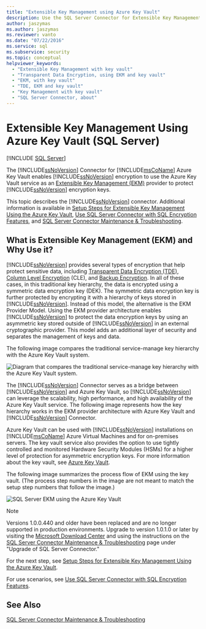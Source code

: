 ```yaml
---
title: "Extensible Key Management using Azure Key Vault"
description: Use the SQL Server Connector for Extensible Key Management with Azure Key Vault for SQL Server.
author: jaszymas
ms.author: jaszymas
ms.reviewer: vanto
ms.date: "07/22/2016"
ms.service: sql
ms.subservice: security
ms.topic: conceptual
helpviewer_keywords:
  - "Extensible Key Management with key vault"
  - "Transparent Data Encryption, using EKM and key vault"
  - "EKM, with key vault"
  - "TDE, EKM and key vault"
  - "Key Management with key vault"
  - "SQL Server Connector, about"
---
```

# Extensible Key Management Using Azure Key Vault (SQL Server)
[!INCLUDE [SQL Server](../../../includes/applies-to-version/sqlserver.md)]

  The [!INCLUDE[ssNoVersion](../../../includes/ssnoversion-md.md)] Connector for [!INCLUDE[msCoName](../../../includes/msconame-md.md)] Azure Key Vault enables [!INCLUDE[ssNoVersion](../../../includes/ssnoversion-md.md)] encryption to use the Azure Key Vault service as an [Extensible Key Management &#40;EKM&#41;](../../../relational-databases/security/encryption/extensible-key-management-ekm.md) provider to protect [!INCLUDE[ssNoVersion](../../../includes/ssnoversion-md.md)] encryption keys.  
  
 This topic describes the [!INCLUDE[ssNoVersion](../../../includes/ssnoversion-md.md)] connector. Additional information is available in [Setup Steps for Extensible Key Management Using the Azure Key Vault](../../../relational-databases/security/encryption/setup-steps-for-extensible-key-management-using-the-azure-key-vault.md), [Use SQL Server Connector with SQL Encryption Features](../../../relational-databases/security/encryption/use-sql-server-connector-with-sql-encryption-features.md), and [SQL Server Connector Maintenance & Troubleshooting](../../../relational-databases/security/encryption/sql-server-connector-maintenance-troubleshooting.md).  
  
##  <a name="Uses"></a> What is Extensible Key Management (EKM) and Why Use it?  
 [!INCLUDE[ssNoVersion](../../../includes/ssnoversion-md.md)] provides several types of encryption that help protect sensitive data, including [Transparent Data Encryption &#40;TDE&#41;](../../../relational-databases/security/encryption/transparent-data-encryption.md), [Column Level Encryption](../../../relational-databases/security/encryption/encrypt-a-column-of-data.md) (CLE), and [Backup Encryption](../../../relational-databases/backup-restore/backup-encryption.md). In all of these cases, in this traditional key hierarchy, the data is encrypted using a symmetric data encryption key (DEK). The symmetric data encryption key is further protected by encrypting it with a hierarchy of keys stored in [!INCLUDE[ssNoVersion](../../../includes/ssnoversion-md.md)]. Instead of this model, the alternative is the EKM Provider Model. Using the EKM provider architecture enables [!INCLUDE[ssNoVersion](../../../includes/ssnoversion-md.md)] to protect the data encryption keys by using an asymmetric key stored outside of [!INCLUDE[ssNoVersion](../../../includes/ssnoversion-md.md)] in an external cryptographic provider. This model adds an additional layer of security and separates the management of keys and data.  
   
 The following image compares the traditional service-manage key hierarchy with the Azure Key Vault system.  
  
 ![Diagram that compares the traditional service-manage key hierarchy with the Azure Key Vault system.](../../../relational-databases/security/encryption/media/ekm-key-hierarchy-traditional.png "ekm-key-hierarchy-traditional")  
  
   
 The [!INCLUDE[ssNoVersion](../../../includes/ssnoversion-md.md)] Connector serves as a bridge between [!INCLUDE[ssNoVersion](../../../includes/ssnoversion-md.md)] and Azure Key Vault, so [!INCLUDE[ssNoVersion](../../../includes/ssnoversion-md.md)] can leverage the scalability, high performance, and high availability of the Azure Key Vault service. The following image represents how the key hierarchy works in the EKM provider architecture with Azure Key Vault and [!INCLUDE[ssNoVersion](../../../includes/ssnoversion-md.md)] Connector.  
  
  Azure Key Vault can be used with [!INCLUDE[ssNoVersion](../../../includes/ssnoversion-md.md)] installations on [!INCLUDE[msCoName](../../../includes/msconame-md.md)] Azure Virtual Machines and for on-premises servers. The key vault service also provides the option to use tightly controlled and monitored Hardware Security Modules (HSMs) for a higher level of protection for asymmetric encryption keys. For more information about the key vault, see [Azure Key Vault](/azure/key-vault/general/basic-concepts).  
  
 The following image summarizes the process flow of EKM using the key vault. (The process step numbers in the image are not meant to match the setup step numbers that follow the image.)  
  
 ![SQL Server EKM using the Azure Key Vault](../../../relational-databases/security/encryption/media/ekm-using-azure-key-vault.png "SQL Server EKM using the Azure Key Vault")  

> [!NOTE]  
>  Versions 1.0.0.440 and older have been replaced and are no longer supported in production environments. Upgrade to version 1.0.1.0 or later by visiting the [Microsoft Download Center](https://www.microsoft.com/download/details.aspx?id=45344) and using the instructions on the [SQL Server Connector Maintenance & Troubleshooting](../../../relational-databases/security/encryption/sql-server-connector-maintenance-troubleshooting.md) page under "Upgrade of SQL Server Connector."
  
 For the next step, see [Setup Steps for Extensible Key Management Using the Azure Key Vault](../../../relational-databases/security/encryption/setup-steps-for-extensible-key-management-using-the-azure-key-vault.md).  
  
 For use scenarios, see [Use SQL Server Connector with SQL Encryption Features](../../../relational-databases/security/encryption/use-sql-server-connector-with-sql-encryption-features.md).  
  
## See Also  
 [SQL Server Connector Maintenance & Troubleshooting](../../../relational-databases/security/encryption/sql-server-connector-maintenance-troubleshooting.md)  
  
